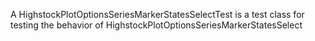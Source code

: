 A HighstockPlotOptionsSeriesMarkerStatesSelectTest is a test class for testing the behavior of HighstockPlotOptionsSeriesMarkerStatesSelect